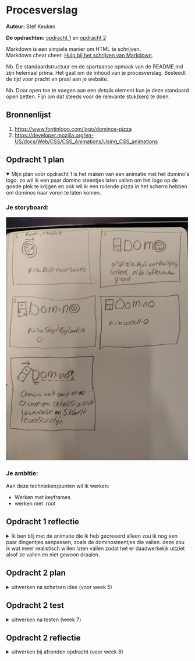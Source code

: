# Procesverslag
**Auteur:** Stef Keuken

**De opdrachten:** [opdracht 1](opdracht1/index.html) en [opdracht 2](opdracht2/index.html)


Markdown is een simpele manier om HTML te schrijven.  
Markdown cheat cheet: [Hulp bij het schrijven van Markdown](https://github.com/adam-p/markdown-here/wiki/Markdown-Cheatsheet).

Nb. De standaardstructuur en de spartaanse opmaak van de README.md zijn helemaal prima. Het gaat om de inhoud van je procesverslag. Besteedt de tijd voor pracht en praal aan je website.

Nb. Door *open* toe te voegen aan een *details* element kun je deze standaard open zetten. Fijn om dat steeds voor de relevante stuk(ken) te doen.



## Bronnenlijst
  1. https://www.fontinlogo.com/logo/dominos-pizza
  2. https://developer.mozilla.org/en-US/docs/Web/CSS/CSS_Animations/Using_CSS_animations



## Opdracht 1 plan

<details open>
  <summary>Mijn plan voor opdracht 1 is het maken van een animatie met het domino's logo. zo wil ik een paar domino steentjes laten vallen om het logo op de goede plek te krijgen en ook wil ik een rollende pizza in het scherm hebben om dominos naar voren te laten komen.</summary>


  ### Je storyboard:
  <img src="readme-images/Storyboard-dominoslogo.jpg" width="500px" alt="storyboard voor opdracht 1">


  ### Je ambitie: 
  Aan deze technieken/punten wil ik werken:
  - Werken met keyframes
  - werken met :root
 
</details>



## Opdracht 1 reflectie

<details>
  <summary>Ik ben blij met de animatie die ik heb gecreeerd alleen zou ik nog een paar dingentjes aanpassen, zoals de dominosteentjes die vallen. deze zou ik wat meer realistisch willen laten vallen zodat het er daadwerkelijk uitziet alsof ze vallen en niet gewoon draaien.</summary>


  ### Je uitkomst - karakteristiek screenshot(s):
  <img src="readme-images/Dominos-final.png" width="375px" alt="uitkomst opdracht 1">


  ### Dit ging goed/Heb ik geleerd: 
  Het goed werken met keyframes en animaties is best wel goed gelukt, ook ben ik wat beter geworden in het goed commenten bij mijn css zodat het wat overzichtelijker wordt.

  <img src="readme-images/Dominos-middle.png" width="375px" alt="top">


  ### Dit was lastig/Is niet gelukt:
  Realistisch laten vallen van de domino steentjes

  <img src="readme-images/dominos-start.png" width="375px" alt="bummer">
</details>



## Opdracht 2 plan

<details>
  <summary>uitwerken na schetsen idee (voor week 5)</summary>


  ### Je ontwerp:
  <img src="readme-images/dummy-plaatje.svg" width="375px" alt="ontwerp opdracht 2">


  ### Je ambitie: 
  Aan deze technieken/punten wil ik werken:
  - punt 1
  - punt 2
  - nog een punt
  - ...
</details>



## Opdracht 2 test

<details>
  <summary>uitwerken na testen (week 7)</summary>

  Neem minimaal 5 bevindingen op:



  ### Bevinding 1:
  Omschrijving van wat er nog niet orde was (tekst en afbeeding(en)).

  #### oplossing:
  Beschrijving hoe je het hebt hebt opgelost of als het niet gelukt is hoe je het zou oplossen (tekst en afbeeding(en)).



  ### Bevinding 2:
  Omschrijving van wat er nog niet orde was (tekst en afbeeding(en)).

  #### oplossing:
  Beschrijving hoe je het hebt hebt opgelost of als het niet gelukt is hoe je het zou oplossen (tekst en afbeeding(en)).



  ### Bevinding 3:
  ...
</details>



## Opdracht 2 reflectie

<details>
  <summary>uitwerken bij afronden opdracht (voor week 8)</summary>

  ### Je uitkomst - karakteristiek screenshot(s):
  <img src="readme-images/dummy-plaatje.svg" width="375px" alt="uitkomst opdracht 2">


  ### Dit ging goed/Heb ik geleerd: 
  Korte omschrijving met plaatje(s)

  <img src="readme-images/dummy-plaatje.svg" width="375px" alt="top">


  ### Dit was lastig/Is niet gelukt:
  Korte omschrijving met plaatje(s)

  <img src="readme-images/dummy-plaatje.svg" width="375px" alt="bummer">
</details>
